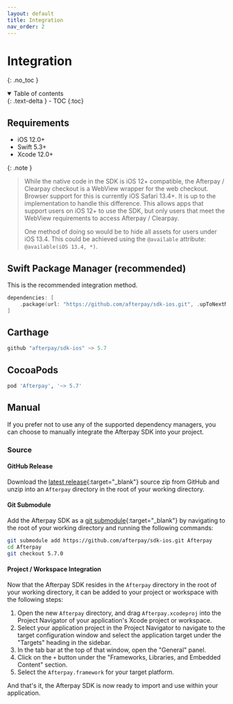 ```yaml
---
layout: default
title: Integration
nav_order: 2
---
```


# Integration
{: .no_toc }

<details open markdown="block">
  <summary>
    Table of contents
  </summary>
  {: .text-delta }
- TOC
{:toc}
</details>

## Requirements

- iOS 12.0+
- Swift 5.3+
- Xcode 12.0+

{: .note }
> While the native code in the SDK is iOS 12+ compatible, the Afterpay / Clearpay checkout is a WebView wrapper for the web checkout. Browser support for this is currently iOS Safari 13.4+. It is up to the implementation to handle this difference. This allows apps that support users on iOS 12+ to use the SDK, but only users that meet the WebView requirements to access Afterpay / Clearpay.
>
> One method of doing so would be to hide all assets for users under iOS 13.4. This could be achieved using the `@available` attribute: `@available(iOS 13.4, *)`.

## Swift Package Manager (recommended)

This is the recommended integration method.

``` swift
dependencies: [
    .package(url: "https://github.com/afterpay/sdk-ios.git", .upToNextMajor(from: "5.7.0"))
]
```

## Carthage

``` swift
github "afterpay/sdk-ios" ~> 5.7
```

## CocoaPods

``` ruby
pod 'Afterpay', '~> 5.7'
```
## Manual

If you prefer not to use any of the supported dependency managers, you can choose to manually integrate the Afterpay SDK into your project.

### Source

#### GitHub Release

Download the [latest release][latest-release]{:target="_blank"} source zip from GitHub and unzip into an `Afterpay` directory in the root of your working directory.

#### Git Submodule

Add the Afterpay SDK as a [git submodule][git-submodule]{:target="_blank"} by navigating to the root of your working directory and running the following commands:

``` sh
git submodule add https://github.com/afterpay/sdk-ios.git Afterpay
cd Afterpay
git checkout 5.7.0
```

#### Project / Workspace Integration

Now that the Afterpay SDK resides in the `Afterpay` directory in the root of your working directory, it can be added to your project or workspace with the following steps:

1. Open the new `Afterpay` directory, and drag `Afterpay.xcodeproj` into the Project Navigator of your application's Xcode project or workspace.
2. Select your application project in the Project Navigator to navigate to the target configuration window and select the application target under the "Targets" heading in the sidebar.
3. In the tab bar at the top of that window, open the "General" panel.
4. Click on the `+` button under the "Frameworks, Libraries, and Embedded Content" section.
5. Select the `Afterpay.framework` for your target platform.

And that's it, the Afterpay SDK is now ready to import and use within your application.

[git-submodule]: https://git-scm.com/docs/git-submodule
[latest-release]: https://github.com/afterpay/sdk-ios/releases/latest
